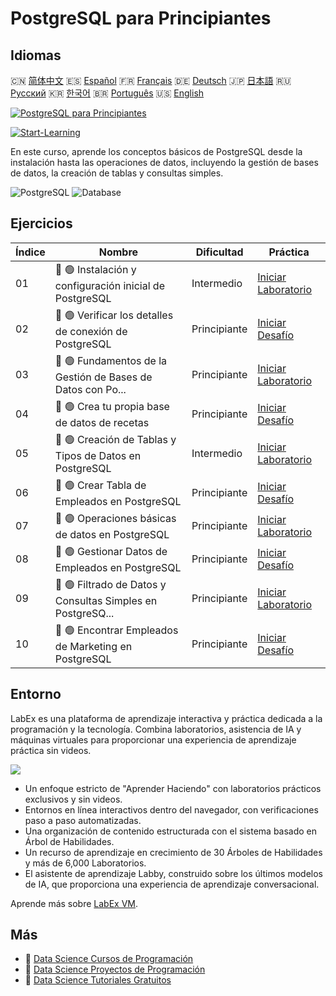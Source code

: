 # PostgreSQL para Principiantes

## Idiomas

🇨🇳 [简体中文](README_zh.md) 🇪🇸 [Español](README_es.md) 🇫🇷 [Français](README_fr.md) 🇩🇪 [Deutsch](README_de.md) 🇯🇵 [日本語](README_ja.md) 🇷🇺 [Русский](README_ru.md) 🇰🇷 [한국어](README_ko.md) 🇧🇷 [Português](README_pt.md) 🇺🇸 [English](README.md) 

[![PostgreSQL para Principiantes](https://cover-creator.labex.io/postgresql-for-beginners.png?lang=es)](https://labex.io/es/courses/postgresql-for-beginners)

[![Start-Learning](https://img.shields.io/badge/Start-Learning-whitesmoke?style=for-the-badge)](https://labex.io/es/courses/postgresql-for-beginners)

En este curso, aprende los conceptos básicos de PostgreSQL desde la instalación hasta las operaciones de datos, incluyendo la gestión de bases de datos, la creación de tablas y consultas simples.

![PostgreSQL](https://img.shields.io/badge/PostgreSQL-whitesmoke?style=for-the-badge&logo=postgresql)
![Database](https://img.shields.io/badge/Database-whitesmoke?style=for-the-badge&logo=database)


## Ejercicios

|   Índice | Nombre                                                      | Dificultad   | Práctica                                                                                                                                          |
|----------|-------------------------------------------------------------|--------------|---------------------------------------------------------------------------------------------------------------------------------------------------|
|       01 | 📖 🟢 Instalación y configuración inicial de PostgreSQL     | Intermedio   | <a target='_blank' href='https://labex.io/es/tutorials/postgresql-installation-and-initial-setup-of-postgresql-550900'>Iniciar Laboratorio</a>    |
|       02 | 🎯 🟢 Verificar los detalles de conexión de PostgreSQL      | Principiante | <a target='_blank' href='https://labex.io/es/tutorials/postgresql-verify-postgresql-connection-details-551083'>Iniciar Desafío</a>                |
|       03 | 📖 🟢 Fundamentos de la Gestión de Bases de Datos con Po... | Principiante | <a target='_blank' href='https://labex.io/es/tutorials/postgresql-database-management-basics-with-postgresql-550899'>Iniciar Laboratorio</a>      |
|       04 | 🎯 🟢 Crea tu propia base de datos de recetas               | Principiante | <a target='_blank' href='https://labex.io/es/tutorials/postgresql-create-your-own-recipe-database-551100'>Iniciar Desafío</a>                     |
|       05 | 📖 🟢 Creación de Tablas y Tipos de Datos en PostgreSQL     | Intermedio   | <a target='_blank' href='https://labex.io/es/tutorials/postgresql-postgresql-table-creation-and-data-types-550901'>Iniciar Laboratorio</a>        |
|       06 | 🎯 🟢 Crear Tabla de Empleados en PostgreSQL                | Principiante | <a target='_blank' href='https://labex.io/es/tutorials/postgresql-create-employee-table-in-postgresql-551115'>Iniciar Desafío</a>                 |
|       07 | 📖 🟢 Operaciones básicas de datos en PostgreSQL            | Principiante | <a target='_blank' href='https://labex.io/es/tutorials/postgresql-basic-data-operations-in-postgresql-550897'>Iniciar Laboratorio</a>             |
|       08 | 🎯 🟢 Gestionar Datos de Empleados en PostgreSQL            | Principiante | <a target='_blank' href='https://labex.io/es/tutorials/postgresql-manage-employee-data-in-postgresql-551130'>Iniciar Desafío</a>                  |
|       09 | 📖 🟢 Filtrado de Datos y Consultas Simples en PostgreSQ... | Principiante | <a target='_blank' href='https://labex.io/es/tutorials/postgresql-data-filtering-and-simple-queries-in-postgresql-550898'>Iniciar Laboratorio</a> |
|       10 | 🎯 🟢 Encontrar Empleados de Marketing en PostgreSQL        | Principiante | <a target='_blank' href='https://labex.io/es/tutorials/postgresql-find-marketing-employees-in-postgresql-551146'>Iniciar Desafío</a>              |

## Entorno

LabEx es una plataforma de aprendizaje interactiva y práctica dedicada a la programación y la tecnología. Combina laboratorios, asistencia de IA y máquinas virtuales para proporcionar una experiencia de aprendizaje práctica sin videos.

![](https://tutorial-screenshot.getvm.io/images/vm-1725247253.png)

- Un enfoque estricto de "Aprender Haciendo" con laboratorios prácticos exclusivos y sin videos.
- Entornos en línea interactivos dentro del navegador, con verificaciones paso a paso automatizadas.
- Una organización de contenido estructurada con el sistema basado en Árbol de Habilidades.
- Un recurso de aprendizaje en crecimiento de 30 Árboles de Habilidades y más de 6,000 Laboratorios.
- El asistente de aprendizaje Labby, construido sobre los últimos modelos de IA, que proporciona una experiencia de aprendizaje conversacional.

Aprende más sobre [LabEx VM](https://support.labex.io/using-labex/virtual-machine).

## Más

- 🔗 [Data Science Cursos de Programación](https://github.com/labex-labs/awesome-programming-courses)
- 🔗 [Data Science Proyectos de Programación](https://github.com/labex-labs/awesome-programming-projects)
- 🔗 [Data Science Tutoriales Gratuitos](https://github.com/labex-labs/data-science-free-tutorials)

